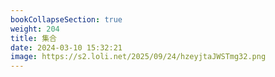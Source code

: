 ```yaml
---
bookCollapseSection: true
weight: 204
title: 集合
date: 2024-03-10 15:32:21
image: https://s2.loli.net/2025/09/24/hzeyjtaJWSTmg32.png
---
```

